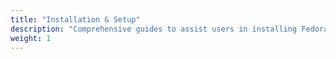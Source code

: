 ```yaml
---
title: "Installation & Setup"
description: "Comprehensive guides to assist users in installing Fedora on a variety of hardware configurations. These guides also cover initial system setup steps to help users get started with their Fedora installation smoothly and efficiently."
weight: 1
---
```

